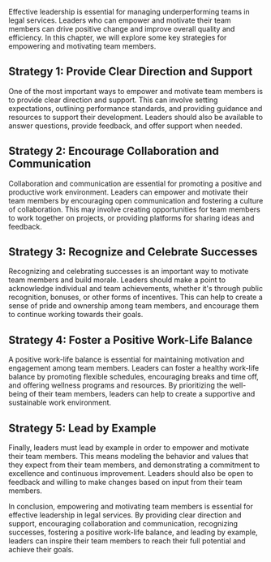 
Effective leadership is essential for managing underperforming teams in legal services. Leaders who can empower and motivate their team members can drive positive change and improve overall quality and efficiency. In this chapter, we will explore some key strategies for empowering and motivating team members.

Strategy 1: Provide Clear Direction and Support
-----------------------------------------------

One of the most important ways to empower and motivate team members is to provide clear direction and support. This can involve setting expectations, outlining performance standards, and providing guidance and resources to support their development. Leaders should also be available to answer questions, provide feedback, and offer support when needed.

Strategy 2: Encourage Collaboration and Communication
-----------------------------------------------------

Collaboration and communication are essential for promoting a positive and productive work environment. Leaders can empower and motivate their team members by encouraging open communication and fostering a culture of collaboration. This may involve creating opportunities for team members to work together on projects, or providing platforms for sharing ideas and feedback.

Strategy 3: Recognize and Celebrate Successes
---------------------------------------------

Recognizing and celebrating successes is an important way to motivate team members and build morale. Leaders should make a point to acknowledge individual and team achievements, whether it's through public recognition, bonuses, or other forms of incentives. This can help to create a sense of pride and ownership among team members, and encourage them to continue working towards their goals.

Strategy 4: Foster a Positive Work-Life Balance
-----------------------------------------------

A positive work-life balance is essential for maintaining motivation and engagement among team members. Leaders can foster a healthy work-life balance by promoting flexible schedules, encouraging breaks and time off, and offering wellness programs and resources. By prioritizing the well-being of their team members, leaders can help to create a supportive and sustainable work environment.

Strategy 5: Lead by Example
---------------------------

Finally, leaders must lead by example in order to empower and motivate their team members. This means modeling the behavior and values that they expect from their team members, and demonstrating a commitment to excellence and continuous improvement. Leaders should also be open to feedback and willing to make changes based on input from their team members.

In conclusion, empowering and motivating team members is essential for effective leadership in legal services. By providing clear direction and support, encouraging collaboration and communication, recognizing successes, fostering a positive work-life balance, and leading by example, leaders can inspire their team members to reach their full potential and achieve their goals.
